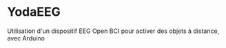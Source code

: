 # YodaEEG
Utilisation d'un dispositif EEG Open BCI pour activer des objets à distance, avec Arduino
